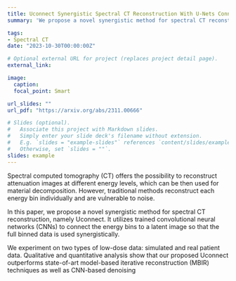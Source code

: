 ```yaml
---
title: Uconnect Synergistic Spectral CT Reconstruction With U-Nets Connecting the Energy Bins
summary: 'We propose a novel synergistic method for spectral CT reconstruction, namely Uconnect. It utilizes trained convolutional neural networks to connect the energy bins to a latent image so that the full binned data is used synergistically.'

tags:
- Spectral CT
date: "2023-10-30T00:00:00Z"

# Optional external URL for project (replaces project detail page).
external_link: 

image:
  caption: 
  focal_point: Smart

url_slides: ""
url_pdf: "https://arxiv.org/abs/2311.00666"

# Slides (optional).
#   Associate this project with Markdown slides.
#   Simply enter your slide deck's filename without extension.
#   E.g. `slides = "example-slides"` references `content/slides/example-slides.md`.
#   Otherwise, set `slides = ""`.
slides: example
---
```


Spectral computed tomography (CT) offers the possibility to reconstruct attenuation images at different energy levels, which can be then used for material decomposition. However, traditional methods reconstruct each energy bin individually and are vulnerable to noise. 

In this paper, we propose a novel synergistic method for spectral CT reconstruction, namely Uconnect. It utilizes trained convolutional neural networks (CNNs) to connect the energy bins to a latent image so that the full binned data is used synergistically. 

We experiment on two types of low-dose data: simulated and real patient data. Qualitative and quantitative analysis show that our proposed Uconnect outperforms state-of-art model-based iterative reconstruction (MBIR) techniques as well as CNN-based denoising